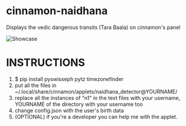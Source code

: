 # cinnamon-naidhana
Displays the vedic dangerous transits (Tara Baala) on cinnamon's panel

![Showcase](https://i.ibb.co/3ySHP4yD/Schermata-del-2025-05-23-16-26-25.png)

# INSTRUCTIONS
1. $ pip install pyswisseph pytz timezonefinder
2. put all the files in ~/.local/share/cinnamon/applets/naidhana_detector@YOURNAME/
3. replace all the instances of "n1" in the text files with your username, YOURNAME of the directory with your username too
4. change config.json with the user's birth data
5. (OPTIONAL) if you're a developer you can help me with the applet.
